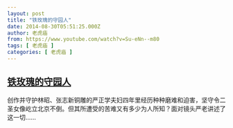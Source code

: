 ```yaml
---
layout: post
title: "铁玫瑰的守园人"
date: 2014-08-30T05:51:25.000Z
author: 老虎庙
from: https://www.youtube.com/watch?v=Su-eNn--m80
tags: [ 老虎庙 ]
categories: [ 老虎庙 ]
---
```

<!--1409377885000-->
[铁玫瑰的守园人](https://www.youtube.com/watch?v=Su-eNn--m80)
------

<div>
创作并守护林昭、张志新铜雕的严正学夫妇四年里经历种种磨难和迫害，坚守令二圣女像屹立北京不倒。但其所遭受的苦难又有多少为人所知？面对镜头严老讲述了这一切……
</div>
